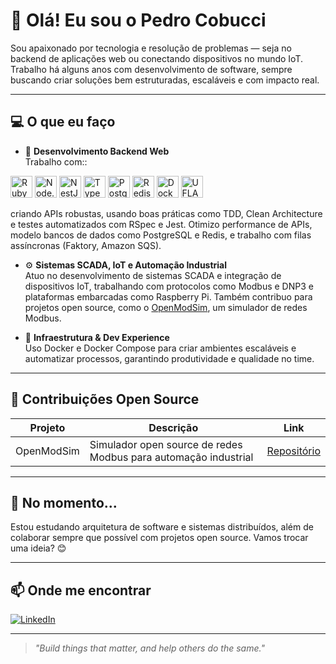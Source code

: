 # 👋 Olá! Eu sou o Pedro Cobucci

Sou apaixonado por tecnologia e resolução de problemas — seja no backend de aplicações web ou conectando dispositivos no mundo IoT. Trabalho há alguns anos com desenvolvimento de software, sempre buscando criar soluções bem estruturadas, escaláveis e com impacto real.

---

## 💻 O que eu faço

- 🚀 **Desenvolvimento Backend Web**  
  Trabalho com::
<p align="left">
  <img alt="Ruby" src="https://img.shields.io/badge/-Ruby-CC342D?style=for-the-badge&logo=ruby&logoColor=white" height="35"/>
  <img alt="Node.js" src="https://img.shields.io/badge/-Node.js-339933?style=for-the-badge&logo=node.js&logoColor=white" height="35"/>
  <img alt="NestJS" src="https://img.shields.io/badge/-NestJS-E0234E?style=for-the-badge&logo=nestjs&logoColor=white" height="35"/>
  <img alt="TypeScript" src="https://img.shields.io/badge/-TypeScript-3178C6?style=for-the-badge&logo=typescript&logoColor=white" height="35"/>
  <img alt="PostgreSQL" src="https://img.shields.io/badge/-PostgreSQL-4169E1?style=for-the-badge&logo=postgresql&logoColor=white" height="35"/>
  <img alt="Redis" src="https://img.shields.io/badge/-Redis-DC382D?style=for-the-badge&logo=redis&logoColor=white" height="35"/>
  <img alt="Docker" src="https://img.shields.io/badge/-Docker-2496ED?style=for-the-badge&logo=docker&logoColor=white" height="35"/>
  <img alt="UFLA" src="https://www.ufla.br/dcom/wp-content/uploads/2015/07/cropped-logo-ufla.jpg" height="35"/>
</p>

  criando APIs robustas, usando boas práticas como TDD, Clean Architecture e testes automatizados com RSpec e Jest. Otimizo performance de APIs, modelo bancos de dados como PostgreSQL e Redis, e trabalho com filas assíncronas (Faktory, Amazon SQS).

- ⚙️ **Sistemas SCADA, IoT e Automação Industrial**  
  Atuo no desenvolvimento de sistemas SCADA e integração de dispositivos IoT, trabalhando com protocolos como Modbus e DNP3 e plataformas embarcadas como Raspberry Pi. Também contribuo para projetos open source, como o [OpenModSim](https://github.com/sanny32/OpenModSim), um simulador de redes Modbus.

- 🐳 **Infraestrutura & Dev Experience**  
  Uso Docker e Docker Compose para criar ambientes escaláveis e automatizar processos, garantindo produtividade e qualidade no time.

---

## 🌟 Contribuições Open Source

| Projeto        | Descrição                                    | Link                                       |
|----------------|----------------------------------------------|--------------------------------------------|
| OpenModSim     | Simulador open source de redes Modbus para automação industrial | [Repositório](https://github.com/sanny32/OpenModSim) |

---

## 🌱 No momento...

Estou estudando arquitetura de software e sistemas distribuídos, além de colaborar sempre que possível com projetos open source. Vamos trocar uma ideia? 😊

---

## 📫 Onde me encontrar

[![LinkedIn](https://img.shields.io/badge/-LinkedIn-0077B5?style=for-the-badge&logo=linkedin&logoColor=white)](https://www.linkedin.com/in/pedro-cobucci-r-5b1701160/)  

---

> _"Build things that matter, and help others do the same."_
